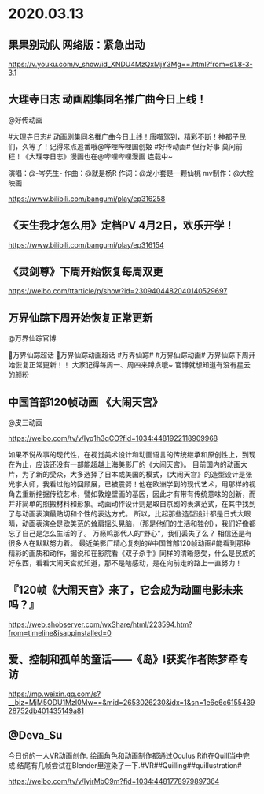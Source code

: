 # 2020.03.13

## 果果别动队 网络版：紧急出动

https://v.youku.com/v_show/id_XNDU4MzQxMjY3Mg==.html?from=s1.8-3-3.1

## 大理寺日志  动画剧集同名推广曲今日上线！

  @好传动画                                                            

#大理寺日志# 动画剧集同名推广曲今日上线！唐喵驾到，精彩不断！神都子民们，久等了！记得来点追番哦@哔哩哔哩国创姬
#好传动画# 但行好事 莫问前程！《大理寺日志》漫画也在@哔哩哔哩漫画 连载中~

演唱：@-岑先生-
作曲：@就是杨R
作词：@龙小套是一颗仙桃
mv制作：@大栓映画 

https://www.bilibili.com/bangumi/play/ep316258

## 《天生我才怎么用》定档PV 4月2日，欢乐开学！

https://www.bilibili.com/bangumi/play/ep316154


## 《灵剑尊》下周开始恢复每周双更

https://weibo.com/ttarticle/p/show?id=2309404482040140529697
## 万界仙踪下周开始恢复正常更新

@万界仙踪官博                            

万界仙踪超话 万界仙踪动画超话 #万界仙踪# #万界仙踪动画#
万界仙踪下周开始恢复正常更新！！
大家记得每周一、周四来蹲点哦~
官博就想知道有没有星云的颜粉
## 中国首部120帧动画 《大闹天宫》

@皮三动画 

https://weibo.com/tv/v/Iyq1h3qCO?fid=1034:4481922118909968

如果不说故事的现代性，在视觉美术设计和动画语言的传统继承和原创性上，到现在为止，应该还没有一部能超越上海美影厂的《大闹天宫》。
目前国内的动画大片，为了新的受众，大多选择了日本或美国的模式，《大闹天宫》的造型设计是张光宇大师，我看过他的回顾展，已被震劈！他在欧洲学到的现代艺术，用那样的视角去重新挖掘传统艺术，譬如敦煌壁画的基因，因此才有带有传统意味的创新，而并非简单的照搬材料和形象。动画动作设计则是取自京剧的表演范式，在其中找到了与动画表演最贴切和个性的表达方式。
所以，比起那些造型设计都是日式大眼睛，动画表演全是欧美范的耸肩摇头晃脑，（那是他们的生活和独创），我们好像都忘了自己是怎么生活的了。
万籁鸣那代人的“野心”，我们丢失了么？
相信还是有很多人在默默努力着。
最近美影厂精心复刻的#中国首部120帧动画#能看到那种精彩的画质和动作，据说和在影院看《双子杀手》同样的清晰感受，什么是民族的好东西，看看大闹天宫就知道，那不是瞎感动，是在向前走的路上一直努力！
## 『120帧《大闹天宫》来了，它会成为动画电影未来吗？』 

https://web.shobserver.com/wxShare/html/223594.htm?from=timeline&isappinstalled=0
##  爱、控制和孤单的童话——《岛》I获奖作者陈梦牵专访

https://mp.weixin.qq.com/s?__biz=MjM5ODU1MzI0Mw==&mid=2653026230&idx=1&sn=1e6e6c615543928752db401435149a81

## @Deva_Su 

今日份的一人VR动画创作.
绘画角色和动画制作都通过Oculus Rift在Quill当中完成.结尾有几帧尝试在Blender里渲染了一下.#VR##Quilling##quillustration#

https://weibo.com/tv/v/IyjrMbC9m?fid=1034:4481778979897364